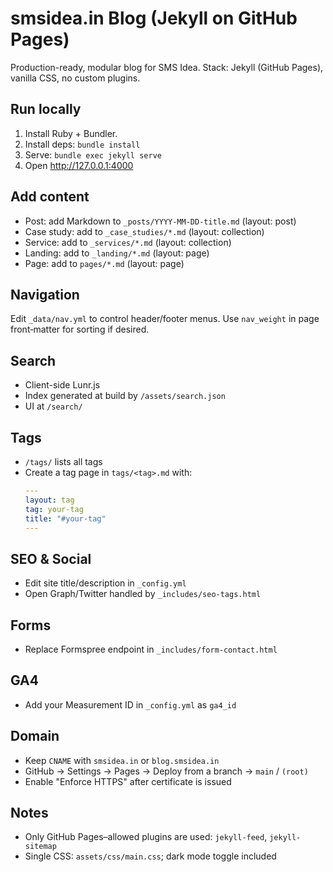 # smsidea.in Blog (Jekyll on GitHub Pages)

Production-ready, modular blog for SMS Idea. Stack: Jekyll (GitHub Pages), vanilla CSS, no custom plugins.

## Run locally
1. Install Ruby + Bundler.
2. Install deps: `bundle install`
3. Serve: `bundle exec jekyll serve`
4. Open http://127.0.0.1:4000

## Add content
- Post: add Markdown to `_posts/YYYY-MM-DD-title.md` (layout: post)
- Case study: add to `_case_studies/*.md` (layout: collection)
- Service: add to `_services/*.md` (layout: collection)
- Landing: add to `_landing/*.md` (layout: page)
- Page: add to `pages/*.md` (layout: page)

## Navigation
Edit `_data/nav.yml` to control header/footer menus. Use `nav_weight` in page front‑matter for sorting if desired.

## Search
- Client-side Lunr.js
- Index generated at build by `/assets/search.json`
- UI at `/search/`

## Tags
- `/tags/` lists all tags
- Create a tag page in `tags/<tag>.md` with:
  ```yaml
  ---
  layout: tag
  tag: your-tag
  title: "#your-tag"
  ---
  ```

## SEO & Social
- Edit site title/description in `_config.yml`
- Open Graph/Twitter handled by `_includes/seo-tags.html`

## Forms
- Replace Formspree endpoint in `_includes/form-contact.html`

## GA4
- Add your Measurement ID in `_config.yml` as `ga4_id`

## Domain
- Keep `CNAME` with `smsidea.in` or `blog.smsidea.in`
- GitHub → Settings → Pages → Deploy from a branch → `main` / `(root)`
- Enable "Enforce HTTPS" after certificate is issued

## Notes
- Only GitHub Pages–allowed plugins are used: `jekyll-feed`, `jekyll-sitemap`
- Single CSS: `assets/css/main.css`; dark mode toggle included
